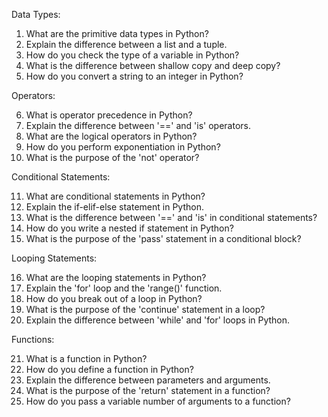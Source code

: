Data Types:

1. What are the primitive data types in Python?
2. Explain the difference between a list and a tuple.
3. How do you check the type of a variable in Python?
4. What is the difference between shallow copy and deep copy?
5. How do you convert a string to an integer in Python?

Operators:

6. What is operator precedence in Python?
7. Explain the difference between '==' and 'is' operators.
8. What are the logical operators in Python?
9. How do you perform exponentiation in Python?
10. What is the purpose of the 'not' operator?

Conditional Statements:

11. What are conditional statements in Python?
12. Explain the if-elif-else statement in Python.
13. What is the difference between '==' and 'is' in conditional statements?
14. How do you write a nested if statement in Python?
15. What is the purpose of the 'pass' statement in a conditional block?

Looping Statements:

16. What are the looping statements in Python?
17. Explain the 'for' loop and the 'range()' function.
18. How do you break out of a loop in Python?
19. What is the purpose of the 'continue' statement in a loop?
20. Explain the difference between 'while' and 'for' loops in Python.

Functions:

21. What is a function in Python?
22. How do you define a function in Python?
23. Explain the difference between parameters and arguments.
24. What is the purpose of the 'return' statement in a function?
25. How do you pass a variable number of arguments to a function?


